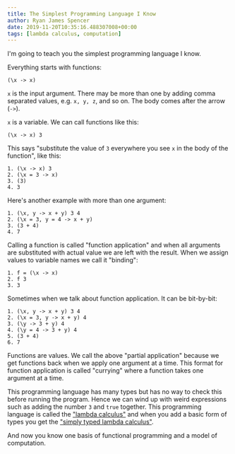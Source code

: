 ```yaml
---
title: The Simplest Programming Language I Know
author: Ryan James Spencer
date: 2019-11-20T10:35:16.488307008+00:00
tags: [lambda calculus, computation]
---
```


I'm going to teach you the simplest programming language I know.

Everything starts with functions:

```
(\x -> x)
```

`x` is the input argument. There may be more than one by adding comma separated
values, e.g. `x, y, z`, and so on. The body comes after the arrow (`->`).

`x` is a variable. We can call functions like this:

```
(\x -> x) 3
```

This says "substitute the value of `3` everywhere you see `x` in the body of the
function", like this:

```
1. (\x -> x) 3
2. (\x = 3 -> x)
3. (3)
4. 3
```

Here's another example with more than one argument:

```
1. (\x, y -> x + y) 3 4
2. (\x = 3, y = 4 -> x + y)
3. (3 + 4)
4. 7
```

Calling a function is called "function application" and when all arguments are
substituted with actual value we are left with the result. When we assign values
to variable names we call it "binding":

```
1. f = (\x -> x)
2. f 3
3. 3
```

Sometimes when we talk about function application. It can be bit-by-bit:

```
1. (\x, y -> x + y) 3 4
2. (\x = 3, y -> x + y) 4
3. (\y -> 3 + y) 4
4. (\y = 4 -> 3 + y) 4
5. (3 + 4)
6. 7
```

Functions are values. We call the above "partial application" because we get
functions back when we apply one argument at a time. This format for function
application is called "currying" where a function takes one argument at a time.

This programming language has many types but has no way to check this before
running the program. Hence we can wind up with weird expressions such as adding
the number `3` and `true` together. This programming language is called the
["lambda calculus"](https://en.wikipedia.org/wiki/Lambda_calculus) and when you
add a basic form of types you get the ["simply typed lambda
calculus"](https://en.wikipedia.org/wiki/Simply_typed_lambda_calculus).

And now you know one basis of functional programming and a model of computation.
